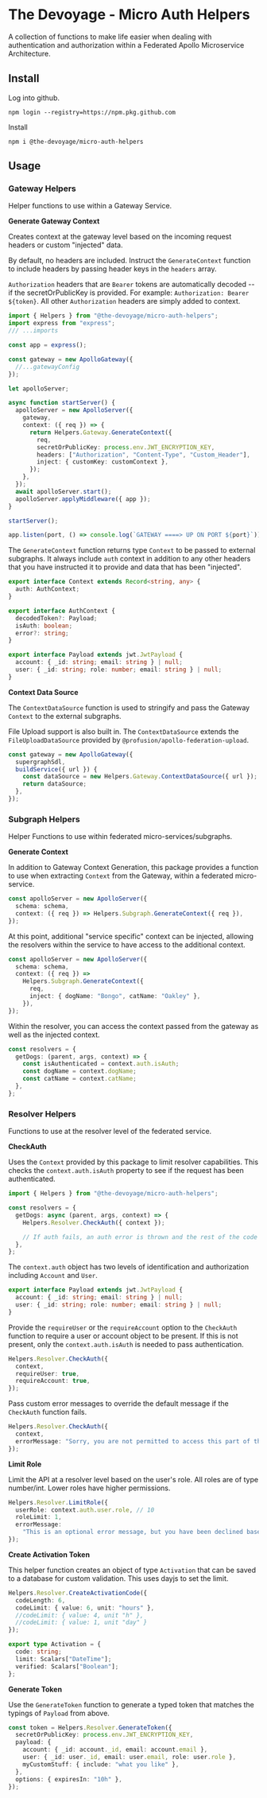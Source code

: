 # The Devoyage - Micro Auth Helpers

A collection of functions to make life easier when dealing with authentication and authorization within a Federated Apollo Microservice Architecture.

## Install

Log into github.

```
npm login --registry=https://npm.pkg.github.com
```

Install

```
npm i @the-devoyage/micro-auth-helpers
```

## Usage

### Gateway Helpers

Helper functions to use within a Gateway Service.

**Generate Gateway Context**

Creates context at the gateway level based on the incoming request headers or custom "injected" data.

By default, no headers are included. Instruct the `GenerateContext` function to include headers by passing header keys in the `headers` array.

`Authorization` headers that are `Bearer` tokens are automatically decoded -- if the secretOrPublicKey is provided. For example: `Authorization: Bearer ${token}`. All other `Authorization` headers are simply added to context.

```ts
import { Helpers } from "@the-devoyage/micro-auth-helpers";
import express from "express";
/// ...imports

const app = express();

const gateway = new ApolloGateway({
  //...gatewayConfig
});

let apolloServer;

async function startServer() {
  apolloServer = new ApolloServer({
    gateway,
    context: ({ req }) => {
      return Helpers.Gateway.GenerateContext({
        req,
        secretOrPublicKey: process.env.JWT_ENCRYPTION_KEY,
        headers: ["Authorization", "Content-Type", "Custom_Header"],
        inject: { customKey: customContext },
      });
    },
  });
  await apolloServer.start();
  apolloServer.applyMiddleware({ app });
}

startServer();

app.listen(port, () => console.log(`GATEWAY ====> UP ON PORT ${port}`));
```

The `GenerateContext` function returns type `Context` to be passed to external subgraphs. It always include `auth` context in addition to any other headers that you have instructed it to provide and data that has been "injected".

```ts
export interface Context extends Record<string, any> {
  auth: AuthContext;
}

export interface AuthContext {
  decodedToken?: Payload;
  isAuth: boolean;
  error?: string;
}

export interface Payload extends jwt.JwtPayload {
  account: { _id: string; email: string } | null;
  user: { _id: string; role: number; email: string } | null;
}
```

**Context Data Source**

The `ContextDataSource` function is used to stringify and pass the Gateway `Context` to the external subgraphs.

File Upload support is also built in. The `ContextDataSource` extends the `FileUploadDataSource` provided by `@profusion/apollo-federation-upload`.

```ts
const gateway = new ApolloGateway({
  supergraphSdl,
  buildService({ url }) {
    const dataSource = new Helpers.Gateway.ContextDataSource({ url });
    return dataSource;
  },
});
```

### Subgraph Helpers

Helper Functions to use within federated micro-services/subgraphs.

**Generate Context**

In addition to Gateway Context Generation, this package provides a function to use when extracting `Context` from the Gateway, within a federated micro-service.

```ts
const apolloServer = new ApolloServer({
  schema: schema,
  context: ({ req }) => Helpers.Subgraph.GenerateContext({ req }),
});
```

At this point, additional "service specific" context can be injected, allowing the resolvers within the service to have access to the additional context.

```ts
const apolloServer = new ApolloServer({
  schema: schema,
  context: ({ req }) =>
    Helpers.Subgraph.GenerateContext({
      req,
      inject: { dogName: "Bongo", catName: "Oakley" },
    }),
});
```

Within the resolver, you can access the context passed from the gateway as well as the injected context.

```ts
const resolvers = {
  getDogs: (parent, args, context) => {
    const isAuthenticated = context.auth.isAuth;
    const dogName = context.dogName;
    const catName = context.catName;
  },
};
```

### Resolver Helpers

Functions to use at the resolver level of the federated service.

**CheckAuth**

Uses the `Context` provided by this package to limit resolver capabilities. This checks the `context.auth.isAuth` property to see if the request has been authenticated.

```ts
import { Helpers } from "@the-devoyage/micro-auth-helpers";

const resolvers = {
  getDogs: async (parent, args, context) => {
    Helpers.Resolver.CheckAuth({ context });

    // If auth fails, an auth error is thrown and the rest of the code will not be executed.
  },
};
```

The `context.auth` object has two levels of identification and authorization including `Account` and `User`.

```ts
export interface Payload extends jwt.JwtPayload {
  account: { _id: string; email: string } | null;
  user: { _id: string; role: number; email: string } | null;
}
```

Provide the `requireUser` or the `requireAccount` option to the `CheckAuth` function to require a user or account object to be present. If this is not present, only the `context.auth.isAuth` is needed to pass authentication.

```ts
Helpers.Resolver.CheckAuth({
  context,
  requireUser: true,
  requireAccount: true,
});
```

Pass custom error messages to override the default message if the `CheckAuth` function fails.

```ts
Helpers.Resolver.CheckAuth({
  context,
  errorMessage: "Sorry, you are not permitted to access this part of the API.",
});
```

**Limit Role**

Limit the API at a resolver level based on the user's role. All roles are of type number/int. Lower roles have higher permissions.

```ts
Helpers.Resolver.LimitRole({
  userRole: context.auth.user.role, // 10
  roleLimit: 1,
  errorMessage:
    "This is an optional error message, but you have been declined based on your role.",
});
```

**Create Activation Token**

This helper function creates an object of type `Activation` that can be saved to a database for custom validation. This uses dayjs to set the limit.

```ts
Helpers.Resolver.CreateActivationCode({
  codeLength: 6,
  codeLimit: { value: 6, unit: "hours" },
  //codeLimit: { value: 4, unit "h" },
  //codeLimit: { value: 1, unit "day" }
});
```

```ts
export type Activation = {
  code: string;
  limit: Scalars["DateTime"];
  verified: Scalars["Boolean"];
};
```

**Generate Token**

Use the `GenerateToken` function to generate a typed token that matches the typings of `Payload` from above.

```ts
const token = Helpers.Resolver.GenerateToken({
  secretOrPublicKey: process.env.JWT_ENCRYPTION_KEY,
  payload: {
    account: { _id: account._id, email: account.email },
    user: { _id: user._id, email: user.email, role: user.role },
    myCustomStuff: { include: "what you like" },
  },
  options: { expiresIn: "10h" },
});
```
